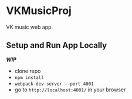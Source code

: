 # VKMusicProj
VK music web app.

## Setup and Run App Locally
***WIP***
+ clone repo
+ `npm install`
+ `webpack-dev-server --port 4001`
+ go to `http://localhost:4001/` in your browser
